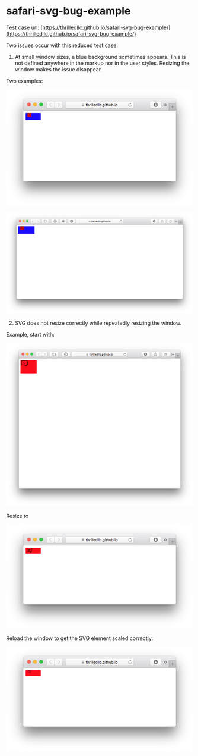 # safari-svg-bug-example

Test case url: [https://thrilledllc.github.io/safari-svg-bug-example/](https://thrilledllc.github.io/safari-svg-bug-example/)

Two issues occur with this reduced test case:

1. At small window sizes, a blue background sometimes appears. This is not defined anywhere in the markup nor in the user styles. Resizing the window makes the issue disappear.

Two examples:

![](screenshots/screenshot1.png)

![](screenshots/screenshot2.png)

2. SVG does not resize correctly while repeatedly resizing the window. 

Example, start with:

![](screenshots/screenshot3.png)

Resize to 

![](screenshots/screenshot4.png)

Reload the window to get the SVG element scaled correctly:

![](screenshots/screenshot5.png)
